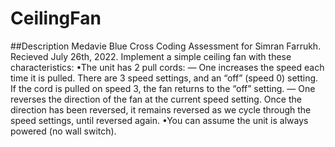 # CeilingFan

##Description
Medavie Blue Cross Coding Assessment for Simran Farrukh. Recieved July 26th, 2022. Implement a simple ceiling fan with these characteristics:  •The unit has 2 pull cords:  — One increases the speed each time it is pulled. There are 3 speed settings, and an “off” (speed 0) setting. If the cord is pulled on speed 3, the fan returns to the “off” setting.  — One reverses the direction of the fan at the current speed setting. Once the direction has been reversed, it remains reversed as we cycle through the speed settings, until reversed again. 	•You can assume the unit is always powered (no wall switch).

